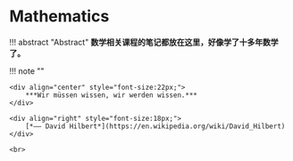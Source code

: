 # Mathematics

!!! abstract "Abstract" 
    **数学相关课程的笔记都放在这里，好像学了十多年数学了。**

   
!!! note ""
    <br>
    
    <div align="center" style="font-size:22px;">
        ***Wir müssen wissen, wir werden wissen.***
    </div>

    <div align="right" style="font-size:18px;">
        [*—— David Hilbert*](https://en.wikipedia.org/wiki/David_Hilbert)
    </div>

    <br>